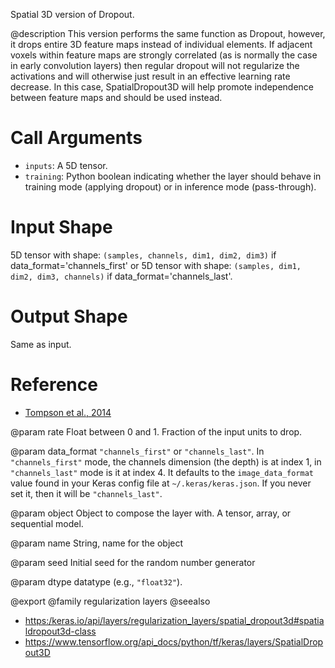 Spatial 3D version of Dropout.

@description
This version performs the same function as Dropout, however, it drops
entire 3D feature maps instead of individual elements. If adjacent voxels
within feature maps are strongly correlated (as is normally the case in
early convolution layers) then regular dropout will not regularize the
activations and will otherwise just result in an effective learning rate
decrease. In this case, SpatialDropout3D will help promote independence
between feature maps and should be used instead.

# Call Arguments
- `inputs`: A 5D tensor.
- `training`: Python boolean indicating whether the layer
        should behave in training mode (applying dropout)
        or in inference mode (pass-through).

# Input Shape
5D tensor with shape: `(samples, channels, dim1, dim2, dim3)` if
    data_format='channels_first'
or 5D tensor with shape: `(samples, dim1, dim2, dim3, channels)` if
    data_format='channels_last'.

# Output Shape
Same as input.

# Reference
- [Tompson et al., 2014](https://arxiv.org/abs/1411.4280)

@param rate
Float between 0 and 1. Fraction of the input units to drop.

@param data_format
`"channels_first"` or `"channels_last"`.
In `"channels_first"` mode, the channels dimension (the depth)
is at index 1, in `"channels_last"` mode is it at index 4.
It defaults to the `image_data_format` value found in your
Keras config file at `~/.keras/keras.json`.
If you never set it, then it will be `"channels_last"`.

@param object
Object to compose the layer with. A tensor, array, or sequential model.

@param name
String, name for the object

@param seed
Initial seed for the random number generator

@param dtype
datatype (e.g., `"float32"`).

@export
@family regularization layers
@seealso
+ <https:/keras.io/api/layers/regularization_layers/spatial_dropout3d#spatialdropout3d-class>
+ <https://www.tensorflow.org/api_docs/python/tf/keras/layers/SpatialDropout3D>
